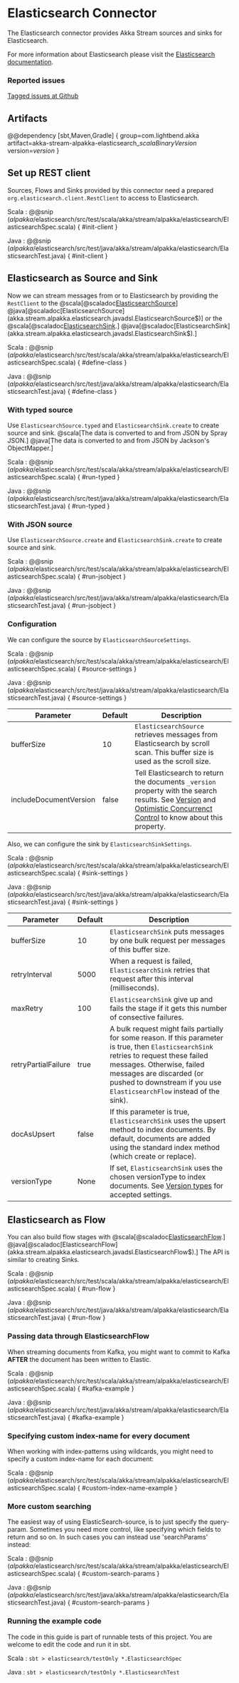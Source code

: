 # Elasticsearch Connector

The Elasticsearch connector provides Akka Stream sources and sinks for Elasticsearch.

For more information about Elasticsearch please visit the [Elasticsearch documentation](https://www.elastic.co/guide/index.html).


### Reported issues

[Tagged issues at Github](https://github.com/akka/alpakka/labels/p%3Aelasticsearch)


## Artifacts

@@dependency [sbt,Maven,Gradle] {
  group=com.lightbend.akka
  artifact=akka-stream-alpakka-elasticsearch_$scalaBinaryVersion$
  version=$version$
}

## Set up REST client

Sources, Flows and Sinks provided by this connector need a prepared `org.elasticsearch.client.RestClient` to
access to Elasticsearch.

Scala
: @@snip ($alpakka$/elasticsearch/src/test/scala/akka/stream/alpakka/elasticsearch/ElasticsearchSpec.scala) { #init-client }

Java
: @@snip ($alpakka$/elasticsearch/src/test/java/akka/stream/alpakka/elasticsearch/ElasticsearchTest.java) { #init-client }


## Elasticsearch as Source and Sink

Now we can stream messages from or to Elasticsearch by providing the `RestClient` to the
@scala[@scaladoc[ElasticsearchSource](akka.stream.alpakka.elasticsearch.scaladsl.ElasticsearchSource$)]
@java[@scaladoc[ElasticsearchSource](akka.stream.alpakka.elasticsearch.javadsl.ElasticsearchSource$)]
or the
@scala[@scaladoc[ElasticsearchSink](akka.stream.alpakka.elasticsearch.scaladsl.ElasticsearchSink$).]
@java[@scaladoc[ElasticsearchSink](akka.stream.alpakka.elasticsearch.javadsl.ElasticsearchSink$).]


Scala
: @@snip ($alpakka$/elasticsearch/src/test/scala/akka/stream/alpakka/elasticsearch/ElasticsearchSpec.scala) { #define-class }

Java
: @@snip ($alpakka$/elasticsearch/src/test/java/akka/stream/alpakka/elasticsearch/ElasticsearchTest.java) { #define-class }

### With typed source

Use `ElasticsearchSource.typed` and `ElasticsearchSink.create` to create source and sink.
@scala[The data is converted to and from JSON by Spray JSON.]
@java[The data is converted to and from JSON by Jackson's ObjectMapper.]

Scala
: @@snip ($alpakka$/elasticsearch/src/test/scala/akka/stream/alpakka/elasticsearch/ElasticsearchSpec.scala) { #run-typed }

Java
: @@snip ($alpakka$/elasticsearch/src/test/java/akka/stream/alpakka/elasticsearch/ElasticsearchTest.java) { #run-typed }

### With JSON source

Use `ElasticsearchSource.create` and `ElasticsearchSink.create` to create source and sink.

Scala
: @@snip ($alpakka$/elasticsearch/src/test/scala/akka/stream/alpakka/elasticsearch/ElasticsearchSpec.scala) { #run-jsobject }

Java
: @@snip ($alpakka$/elasticsearch/src/test/java/akka/stream/alpakka/elasticsearch/ElasticsearchTest.java) { #run-jsobject }


### Configuration

We can configure the source by `ElasticsearchSourceSettings`.

Scala
: @@snip ($alpakka$/elasticsearch/src/test/scala/akka/stream/alpakka/elasticsearch/ElasticsearchSpec.scala) { #source-settings }

Java
: @@snip ($alpakka$/elasticsearch/src/test/java/akka/stream/alpakka/elasticsearch/ElasticsearchTest.java) { #source-settings }


| Parameter              | Default | Description                                                                                                              |
| ---------------------- | ------- | ------------------------------------------------------------------------------------------------------------------------ |
| bufferSize             | 10      | `ElasticsearchSource` retrieves messages from Elasticsearch by scroll scan. This buffer size is used as the scroll size. | 
| includeDocumentVersion | false   | Tell Elasticsearch to return the documents `_version` property with the search results. See [Version](http://nocf-www.elastic.co/guide/en/elasticsearch/reference/current/search-request-version.html) and [Optimistic Concurrenct Control](https://www.elastic.co/guide/en/elasticsearch/guide/current/optimistic-concurrency-control.html) to know about this property. |


Also, we can configure the sink by `ElasticsearchSinkSettings`.

Scala
: @@snip ($alpakka$/elasticsearch/src/test/scala/akka/stream/alpakka/elasticsearch/ElasticsearchSpec.scala) { #sink-settings }

Java
: @@snip ($alpakka$/elasticsearch/src/test/java/akka/stream/alpakka/elasticsearch/ElasticsearchTest.java) { #sink-settings }


| Parameter           | Default | Description                                                                                            |
| ------------------- | ------- | ------------------------------------------------------------------------------------------------------ |
| bufferSize          | 10      | `ElasticsearchSink` puts messages by one bulk request per messages of this buffer size.                |
| retryInterval       | 5000    | When a request is failed, `ElasticsearchSink` retries that request after this interval (milliseconds). |
| maxRetry            | 100     | `ElasticsearchSink` give up and fails the stage if it gets this number of consective failures.         | 
| retryPartialFailure | true    | A bulk request might fails partially for some reason. If this parameter is true, then `ElasticsearchSink` retries to request these failed messages. Otherwise, failed messages are discarded (or pushed to downstream if you use `ElasticsearchFlow` instead of the sink). |
| docAsUpsert         | false   | If this parameter is true, `ElasticsearchSink` uses the upsert method to index documents. By default, documents are added using the standard index method (which create or replace). |
| versionType         | None    | If set, `ElasticsearchSink` uses the chosen versionType to index documents. See [Version types](https://www.elastic.co/guide/en/elasticsearch/reference/current/docs-index_.html#_version_types) for accepted settings. |

## Elasticsearch as Flow

You can also build flow stages with
@scala[@scaladoc[ElasticsearchFlow](akka.stream.alpakka.elasticsearch.scaladsl.ElasticsearchFlow$).]
@java[@scaladoc[ElasticsearchFlow](akka.stream.alpakka.elasticsearch.javadsl.ElasticsearchFlow$).]
The API is similar to creating Sinks.

Scala
: @@snip ($alpakka$/elasticsearch/src/test/scala/akka/stream/alpakka/elasticsearch/ElasticsearchSpec.scala) { #run-flow }

Java
: @@snip ($alpakka$/elasticsearch/src/test/java/akka/stream/alpakka/elasticsearch/ElasticsearchTest.java) { #run-flow }

### Passing data through ElasticsearchFlow

When streaming documents from Kafka, you might want to commit to Kafka **AFTER** the document has been written to Elastic.

Scala
: @@snip ($alpakka$/elasticsearch/src/test/scala/akka/stream/alpakka/elasticsearch/ElasticsearchSpec.scala) { #kafka-example }

Java
: @@snip ($alpakka$/elasticsearch/src/test/java/akka/stream/alpakka/elasticsearch/ElasticsearchTest.java) { #kafka-example }

### Specifying custom index-name for every document

When working with index-patterns using wildcards, you might need to specify a custom
index-name for each document:

Scala
: @@snip ($alpakka$/elasticsearch/src/test/scala/akka/stream/alpakka/elasticsearch/ElasticsearchSpec.scala) { #custom-index-name-example }
 
### More custom searching

The easiest way of using ElasticSearch-source, is to just specify the query-param. Sometimes you need more control,
like specifying which fields to return and so on. In such cases you can instead use 'searchParams' instead:

Scala
: @@snip ($alpakka$/elasticsearch/src/test/scala/akka/stream/alpakka/elasticsearch/ElasticsearchSpec.scala) { #custom-search-params }

Java
: @@snip ($alpakka$/elasticsearch/src/test/java/akka/stream/alpakka/elasticsearch/ElasticsearchTest.java) { #custom-search-params }


### Running the example code

The code in this guide is part of runnable tests of this project. You are welcome to edit the code and run it in sbt.

Scala
:   ```
    sbt
    > elasticsearch/testOnly *.ElasticsearchSpec
    ```

Java
:   ```
    sbt
    > elasticsearch/testOnly *.ElasticsearchTest
    ```
